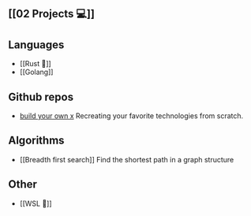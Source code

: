 ## [[02 Projects 💻]]
## Languages
- [[Rust 🦀]]
- [[Golang]]
## Github repos
- [build your own x](https://github.com/codecrafters-io/build-your-own-x) Recreating your favorite technologies from scratch.

## Algorithms
- [[Breadth first search]] Find the shortest path in a graph structure 
## Other
- [[WSL 🐧]]

